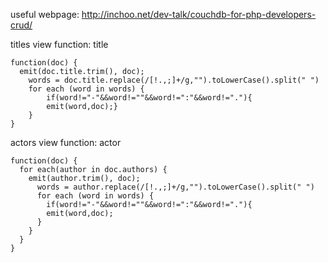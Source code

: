 useful webpage: http://inchoo.net/dev-talk/couchdb-for-php-developers-crud/

titles view function: title
```
function(doc) {
  emit(doc.title.trim(), doc);
	words = doc.title.replace(/[!.,;]+/g,"").toLowerCase().split(" ")
	for each (word in words) {
		if(word!="-"&&word!=""&&word!=":"&&word!="."){
		emit(word,doc);}
	}
}
```

actors view function: actor
```
function(doc) {
  for each(author in doc.authors) {
    emit(author.trim(), doc);
      words = author.replace(/[!.,;]+/g,"").toLowerCase().split(" ")
      for each (word in words) {
        if(word!="-"&&word!=""&&word!=":"&&word!="."){
        emit(word,doc);
      }
    }
  }
}
```
